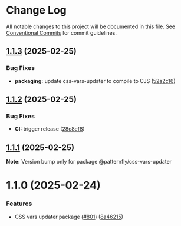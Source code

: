 # Change Log

All notable changes to this project will be documented in this file.
See [Conventional Commits](https://conventionalcommits.org) for commit guidelines.

## [1.1.3](https://github.com/patternfly/pf-codemods/compare/@patternfly/css-vars-updater@1.1.2...@patternfly/css-vars-updater@1.1.3) (2025-02-25)


### Bug Fixes

* **packaging:** update css-vars-updater to compile to CJS ([52a2c16](https://github.com/patternfly/pf-codemods/commit/52a2c1688bcb30fc80c6ab99d79d3ea615419fa8))





## [1.1.2](https://github.com/patternfly/pf-codemods/compare/@patternfly/css-vars-updater@1.1.1...@patternfly/css-vars-updater@1.1.2) (2025-02-25)


### Bug Fixes

* **CI:** trigger release ([28c8ef8](https://github.com/patternfly/pf-codemods/commit/28c8ef82cb9b5bcc841c3819f6a0cf473e9c003f))





## [1.1.1](https://github.com/patternfly/pf-codemods/compare/@patternfly/css-vars-updater@1.1.0...@patternfly/css-vars-updater@1.1.1) (2025-02-25)

**Note:** Version bump only for package @patternfly/css-vars-updater





# 1.1.0 (2025-02-24)


### Features

* CSS vars updater package ([#801](https://github.com/patternfly/pf-codemods/issues/801)) ([8a46215](https://github.com/patternfly/pf-codemods/commit/8a462151b58cf43dfba13af8a37396b78de1269f))
